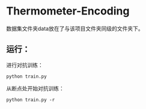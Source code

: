 # Thermometer-Encoding

数据集文件夹data放在了与该项目文件夹同级的文件夹下。

## 运行：
进行对抗训练：
```
python train.py
```

从断点处开始对抗训练：
```
python train.py -r
```
